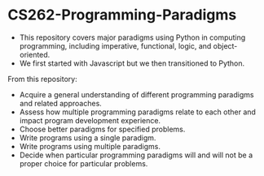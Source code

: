 # CS262-Programming-Paradigms

- This repository covers major paradigms using Python in computing programming, including imperative, functional, logic, and object-oriented.
- We first started with Javascript but we then transitioned to Python.

From this repository:
- Acquire a general understanding of different programming paradigms and related approaches.
- Assess how multiple programming paradigms relate to each other and impact program development experience.
- Choose better paradigms for specified problems.
- Write programs using a single paradigm.
- Write programs using multiple paradigms.
- Decide when particular programming paradigms will and will not be a proper choice for particular problems.
